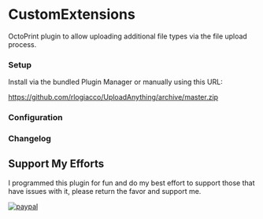 # CustomExtensions

OctoPrint plugin to allow uploading additional file types via the file upload process.

### Setup

Install via the bundled Plugin Manager or manually using this URL:

https://github.com/rlogiacco/UploadAnything/archive/master.zip

### Configuration


### Changelog

## Support My Efforts
I programmed this plugin for fun and do my best effort to support those that have issues with it, please return the favor and support me.

[![paypal](https://www.paypalobjects.com/en_US/i/btn/btn_donateCC_LG.gif)](https://paypal.me/rlogiacco)
